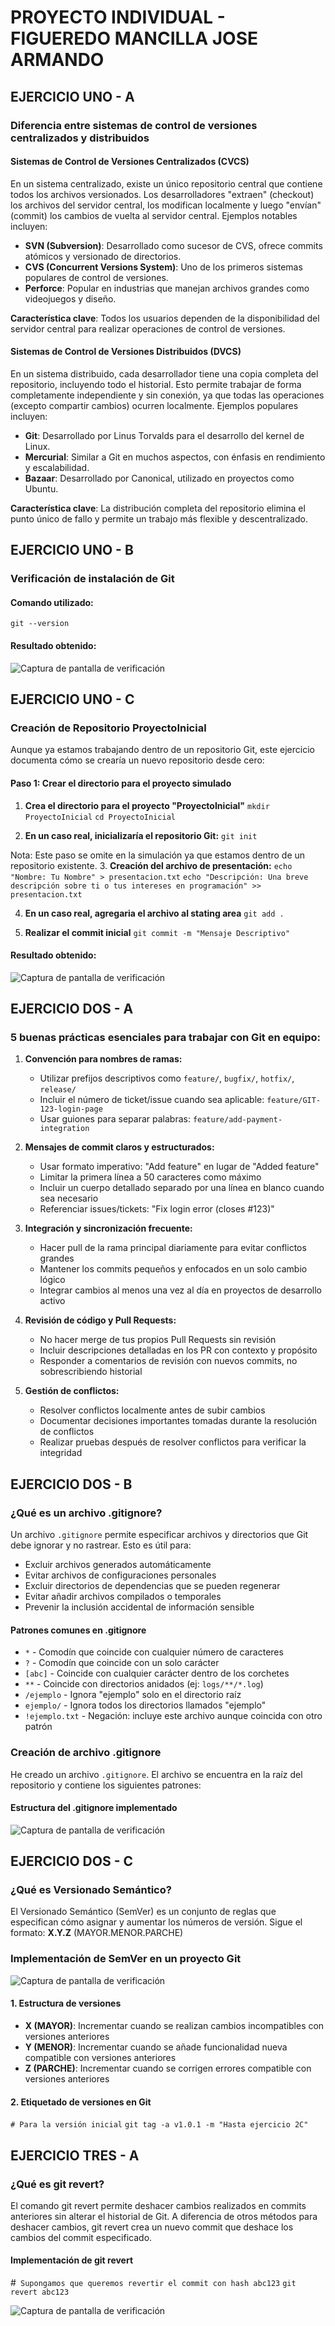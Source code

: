 # PROYECTO INDIVIDUAL - FIGUEREDO MANCILLA JOSE ARMANDO

## EJERCICIO UNO - A

### Diferencia entre sistemas de control de versiones centralizados y distribuidos

#### Sistemas de Control de Versiones Centralizados (CVCS)

En un sistema centralizado, existe un único repositorio central que contiene todos los archivos versionados. Los desarrolladores "extraen" (checkout) los archivos del servidor central, los modifican localmente y luego "envían" (commit) los cambios de vuelta al servidor central. Ejemplos notables incluyen:

- **SVN (Subversion)**: Desarrollado como sucesor de CVS, ofrece commits atómicos y versionado de directorios.
- **CVS (Concurrent Versions System)**: Uno de los primeros sistemas populares de control de versiones.
- **Perforce**: Popular en industrias que manejan archivos grandes como videojuegos y diseño.

**Característica clave**: Todos los usuarios dependen de la disponibilidad del servidor central para realizar operaciones de control de versiones.

#### Sistemas de Control de Versiones Distribuidos (DVCS)

En un sistema distribuido, cada desarrollador tiene una copia completa del repositorio, incluyendo todo el historial. Esto permite trabajar de forma completamente independiente y sin conexión, ya que todas las operaciones (excepto compartir cambios) ocurren localmente. Ejemplos populares incluyen:

- **Git**: Desarrollado por Linus Torvalds para el desarrollo del kernel de Linux.
- **Mercurial**: Similar a Git en muchos aspectos, con énfasis en rendimiento y escalabilidad.
- **Bazaar**: Desarrollado por Canonical, utilizado en proyectos como Ubuntu.

**Característica clave**: La distribución completa del repositorio elimina el punto único de fallo y permite un trabajo más flexible y descentralizado.

## EJERCICIO UNO - B

### Verificación de instalación de Git

#### Comando utilizado:
```git --version```

#### Resultado obtenido:
![Captura de pantalla de verificación](/RESOURCES/version.png)

## EJERCICIO UNO - C

### Creación de Repositorio ProyectoInicial

Aunque ya estamos trabajando dentro de un repositorio Git, este ejercicio documenta cómo se crearía un nuevo repositorio desde cero:

#### Paso 1: Crear el directorio para el proyecto simulado
1. **Crea el directorio para el proyecto "ProyectoInicial"**
```mkdir ProyectoInicial```
```cd ProyectoInicial```

2. **En un caso real, inicializaría el repositorio Git:**
```git init```

Nota: Este paso se omite en la simulación ya que estamos dentro de un repositorio existente.
3. **Creación del archivo de presentación:**
```echo "Nombre: Tu Nombre" > presentacion.txt```
```echo "Descripción: Una breve descripción sobre ti o tus intereses en programación" >> presentacion.txt```

4. **En un caso real, agregaria el archivo al stating area**
```git add .```

5. **Realizar el commit inicial**
```git commit -m "Mensaje Descriptivo"```

#### Resultado obtenido:
![Captura de pantalla de verificación](/RESOURCES/creation.png)

## EJERCICIO DOS - A

### 5 buenas prácticas esenciales para trabajar con Git en equipo:

1. **Convención para nombres de ramas:**
   - Utilizar prefijos descriptivos como `feature/`, `bugfix/`, `hotfix/`, `release/`
   - Incluir el número de ticket/issue cuando sea aplicable: `feature/GIT-123-login-page`
   - Usar guiones para separar palabras: `feature/add-payment-integration`

2. **Mensajes de commit claros y estructurados:**
   - Usar formato imperativo: "Add feature" en lugar de "Added feature"
   - Limitar la primera línea a 50 caracteres como máximo
   - Incluir un cuerpo detallado separado por una línea en blanco cuando sea necesario
   - Referenciar issues/tickets: "Fix login error (closes #123)"

3. **Integración y sincronización frecuente:**
   - Hacer pull de la rama principal diariamente para evitar conflictos grandes
   - Mantener los commits pequeños y enfocados en un solo cambio lógico
   - Integrar cambios al menos una vez al día en proyectos de desarrollo activo

4. **Revisión de código y Pull Requests:**
   - No hacer merge de tus propios Pull Requests sin revisión
   - Incluir descripciones detalladas en los PR con contexto y propósito
   - Responder a comentarios de revisión con nuevos commits, no sobrescribiendo historial

5. **Gestión de conflictos:**
   - Resolver conflictos localmente antes de subir cambios
   - Documentar decisiones importantes tomadas durante la resolución de conflictos
   - Realizar pruebas después de resolver conflictos para verificar la integridad

## EJERCICIO DOS - B

### ¿Qué es un archivo .gitignore?

Un archivo `.gitignore` permite especificar archivos y directorios que Git debe ignorar y no rastrear. Esto es útil para:

- Excluir archivos generados automáticamente
- Evitar archivos de configuraciones personales
- Excluir directorios de dependencias que se pueden regenerar
- Evitar añadir archivos compilados o temporales
- Prevenir la inclusión accidental de información sensible

#### Patrones comunes en .gitignore

- `*` - Comodín que coincide con cualquier número de caracteres
- `?` - Comodín que coincide con un solo carácter
- `[abc]` - Coincide con cualquier carácter dentro de los corchetes
- `**` - Coincide con directorios anidados (ej: `logs/**/*.log`)
- `/ejemplo` - Ignora "ejemplo" solo en el directorio raíz
- `ejemplo/` - Ignora todos los directorios llamados "ejemplo"
- `!ejemplo.txt` - Negación: incluye este archivo aunque coincida con otro    patrón

### Creación de archivo .gitignore

He creado un archivo `.gitignore`. El archivo se encuentra en la raíz del repositorio y contiene los siguientes patrones:

#### Estructura del .gitignore implementado
![Captura de pantalla de verificación](/RESOURCES/ignore.png)

## EJERCICIO DOS - C

### ¿Qué es Versionado Semántico?

El Versionado Semántico (SemVer) es un conjunto de reglas que especifican cómo asignar y aumentar los números de versión. Sigue el formato: **X.Y.Z** (MAYOR.MENOR.PARCHE)

### Implementación de SemVer en un proyecto Git
![Captura de pantalla de verificación](/RESOURCES/tag.png)

#### 1. Estructura de versiones

- **X (MAYOR)**: Incrementar cuando se realizan cambios incompatibles con versiones anteriores
- **Y (MENOR)**: Incrementar cuando se añade funcionalidad nueva compatible con versiones anteriores
- **Z (PARCHE)**: Incrementar cuando se corrigen errores compatible con versiones anteriores

#### 2. Etiquetado de versiones en Git

```# Para la versión inicial```
```git tag -a v1.0.1 -m "Hasta ejercicio 2C"```

## EJERCICIO TRES - A

### ¿Qué es git revert?
El comando git revert permite deshacer cambios realizados en commits anteriores sin alterar el historial de Git. A diferencia de otros métodos para deshacer cambios, git revert crea un nuevo commit que deshace los cambios del commit especificado.
#### Implementación de git revert
#``` Supongamos que queremos revertir el commit con hash abc123```
```git revert abc123```

![Captura de pantalla de verificación](/RESOURCES/revert.png)